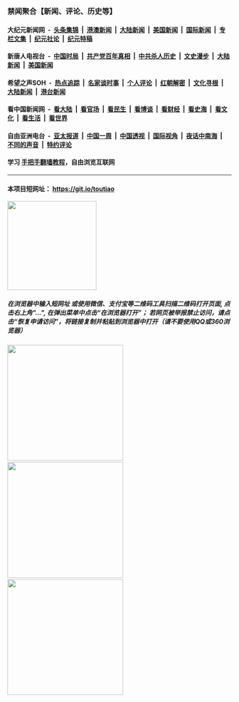 ### 禁闻聚合【新闻、评论、历史等】

#### 大纪元新闻网 &nbsp;-&nbsp; [头条集锦](indexes/E头条集锦.md?t=02100122) &nbsp;|&nbsp; [港澳新闻](indexes/E港澳新闻.md?t=02100122)  &nbsp;|&nbsp; [大陆新闻](indexes/E大陆新闻.md?t=02100122) &nbsp;|&nbsp; [美国新闻](indexes/E美国新闻.md?t=02100122) &nbsp;|&nbsp; [国际新闻](indexes/E国际新闻.md?t=02100122) &nbsp;|&nbsp; [专栏文集](indexes/E专栏文集.md?t=02100122) &nbsp;|&nbsp; [纪元社论](indexes/E纪元社论.md?t=02100122) &nbsp;|&nbsp; [纪元特稿](indexes/E纪元特稿.md?t=02100122) 

#### 新唐人电视台 &nbsp;-&nbsp; [中国时局](indexes/N中国时局.md?t=02100122) &nbsp;|&nbsp; [共产党百年真相](indexes/N共产党百年真相.md?t=02100122) &nbsp;|&nbsp; [中共杀人历史](indexes/N中共杀人历史.md?t=02100122) &nbsp;|&nbsp; [文史漫步](indexes/N文史漫步.md?t=02100122) &nbsp;|&nbsp; [大陆新闻](indexes/N大陆新闻.md?t=02100122) &nbsp;|&nbsp; [美国新闻](indexes/N美国新闻.md?t=02100122)

#### 希望之声SOH &nbsp;-&nbsp; [热点追踪](indexes/H热点追踪.md?t=02100122) &nbsp;|&nbsp; [名家谈时事](indexes/H名家谈时事.md?t=02100122) &nbsp;|&nbsp; [个人评论](indexes/H个人评论.md?t=02100122)  &nbsp;|&nbsp; [红朝解密](indexes/H红朝解密.md?t=02100122) &nbsp;|&nbsp; [文化寻根](indexes/H文化寻根.md?t=02100122) &nbsp;|&nbsp; [大陆新闻](indexes/H大陆新闻.md?t=02100122) &nbsp;|&nbsp; [港台新闻](indexes/H港台新闻.md?t=02100122)

#### 看中国新闻网 &nbsp;-&nbsp; [看大陆](indexes/S看大陆.md?t=02100122) &nbsp;|&nbsp; [看官场](indexes/S看官场.md?t=02100122) &nbsp;|&nbsp; [看民生](indexes/S看民生.md?t=02100122)  &nbsp;|&nbsp; [看博谈](indexes/S看博谈.md?t=02100122) &nbsp;|&nbsp; [看财经](indexes/S看财经.md?t=02100122) &nbsp;|&nbsp; [看史海](indexes/S看史海.md?t=02100122) &nbsp;|&nbsp; [看文化](indexes/S看文化.md?t=02100122) &nbsp;|&nbsp; [看生活](indexes/S看生活.md?t=02100122) &nbsp;|&nbsp; [看世界](indexes/S看世界.md?t=02100122)

#### 自由亚洲电台 &nbsp;-&nbsp; [亚太报道](indexes/R亚太报道.md?t=02100122) &nbsp;|&nbsp; [中国一周](indexes/R中国一周.md?t=02100122) &nbsp;|&nbsp; [中国透视](indexes/R中国透视.md?t=02100122)  &nbsp;|&nbsp; [国际视角](indexes/R国际视角.md?t=02100122) &nbsp;|&nbsp; [夜话中南海](indexes/R夜话中南海.md?t=02100122) &nbsp;|&nbsp; [不同的声音](indexes/R不同的声音.md?t=02100122) &nbsp;|&nbsp; [特约评论](indexes/R特约评论.md?t=02100122)

#### 学习 [手把手翻墙教程](https://github.com/gfw-breaker/guides/wiki)，自由浏览互联网

----

#### 本项目短网址： https://git.io/toutiao
<img src="https://raw.githubusercontent.com/gfw-breaker/banned-news/master/scripts/img/qr.png" width="200px"/>  

##### 在浏览器中输入短网址 或使用微信、支付宝等二维码工具扫描二维码打开页面, 点击右上角"...", 在弹出菜单中点击“在浏览器打开”； 若网页被举报禁止访问，请点击“恢复申请访问”，将链接复制并粘贴到浏览器中打开（请不要使用QQ或360浏览器）

<img src="https://raw.githubusercontent.com/gfw-breaker/banned-news/master/scripts/img/1.png" width="260px"/> &nbsp; <img src="https://raw.githubusercontent.com/gfw-breaker/banned-news/master/scripts/img/2.png" width="260px"/> &nbsp; <img src="https://raw.githubusercontent.com/gfw-breaker/banned-news/master/scripts/img/3.png" width="260px"/>
